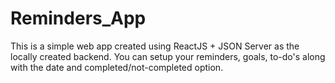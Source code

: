 # Reminders_App
This is a simple web app created using ReactJS + JSON Server as the locally created backend. You can setup your reminders, goals, to-do's along with the date and completed/not-completed option. 
